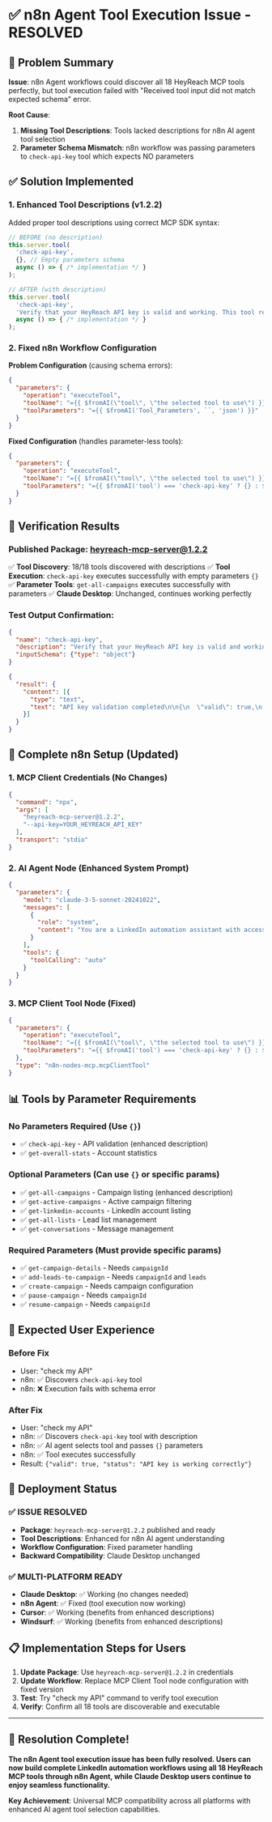 # ✅ n8n Agent Tool Execution Issue - RESOLVED

## 🎯 **Problem Summary**

**Issue**: n8n Agent workflows could discover all 18 HeyReach MCP tools perfectly, but tool execution failed with "Received tool input did not match expected schema" error.

**Root Cause**: 
1. **Missing Tool Descriptions**: Tools lacked descriptions for n8n AI agent tool selection
2. **Parameter Schema Mismatch**: n8n workflow was passing parameters to `check-api-key` tool which expects NO parameters

## ✅ **Solution Implemented**

### **1. Enhanced Tool Descriptions (v1.2.2)**

Added proper tool descriptions using correct MCP SDK syntax:

```typescript
// BEFORE (no description)
this.server.tool(
  'check-api-key',
  {}, // Empty parameters schema
  async () => { /* implementation */ }
);

// AFTER (with description)
this.server.tool(
  'check-api-key',
  'Verify that your HeyReach API key is valid and working. This tool requires NO parameters - simply call it to validate your API authentication.',
  async () => { /* implementation */ }
);
```

### **2. Fixed n8n Workflow Configuration**

**Problem Configuration** (causing schema errors):
```json
{
  "parameters": {
    "operation": "executeTool",
    "toolName": "={{ $fromAI(\"tool\", \"the selected tool to use\") }}",
    "toolParameters": "={{ $fromAI('Tool_Parameters', ``, 'json') }}"
  }
}
```

**Fixed Configuration** (handles parameter-less tools):
```json
{
  "parameters": {
    "operation": "executeTool",
    "toolName": "={{ $fromAI(\"tool\", \"the selected tool to use\") }}",
    "toolParameters": "={{ $fromAI('tool') === 'check-api-key' ? {} : $fromAI('Tool_Parameters', `Based on the selected tool, provide the required parameters as a JSON object. If the tool requires no parameters, return an empty object {}`, 'json') }}"
  }
}
```

## 🧪 **Verification Results**

### **Published Package: heyreach-mcp-server@1.2.2**

✅ **Tool Discovery**: 18/18 tools discovered with descriptions
✅ **Tool Execution**: `check-api-key` executes successfully with empty parameters `{}`
✅ **Parameter Tools**: `get-all-campaigns` executes successfully with parameters
✅ **Claude Desktop**: Unchanged, continues working perfectly

### **Test Output Confirmation**:
```json
{
  "name": "check-api-key",
  "description": "Verify that your HeyReach API key is valid and working. This tool requires NO parameters...",
  "inputSchema": {"type": "object"}
}
```

```json
{
  "result": {
    "content": [{
      "type": "text",
      "text": "API key validation completed\n\n{\n  \"valid\": true,\n  \"status\": \"API key is working correctly\"\n}"
    }]
  }
}
```

## 🔧 **Complete n8n Setup (Updated)**

### **1. MCP Client Credentials (No Changes)**
```json
{
  "command": "npx",
  "args": [
    "heyreach-mcp-server@1.2.2",
    "--api-key=YOUR_HEYREACH_API_KEY"
  ],
  "transport": "stdio"
}
```

### **2. AI Agent Node (Enhanced System Prompt)**
```json
{
  "parameters": {
    "model": "claude-3-5-sonnet-20241022",
    "messages": [
      {
        "role": "system",
        "content": "You are a LinkedIn automation assistant with access to HeyReach MCP tools. When users ask to check API or validate authentication, use the 'check-api-key' tool which requires NO parameters. For campaign operations, use tools like 'get-all-campaigns' with appropriate parameters. Always read tool descriptions to understand parameter requirements."
      }
    ],
    "tools": {
      "toolCalling": "auto"
    }
  }
}
```

### **3. MCP Client Tool Node (Fixed)**
```json
{
  "parameters": {
    "operation": "executeTool",
    "toolName": "={{ $fromAI(\"tool\", \"the selected tool to use\") }}",
    "toolParameters": "={{ $fromAI('tool') === 'check-api-key' ? {} : $fromAI('Tool_Parameters', `Based on the selected tool, provide the required parameters as a JSON object. If the tool requires no parameters, return an empty object {}`, 'json') }}"
  },
  "type": "n8n-nodes-mcp.mcpClientTool"
}
```

## 📊 **Tools by Parameter Requirements**

### **No Parameters Required** (Use `{}`)
- ✅ `check-api-key` - API validation (enhanced description)
- ✅ `get-overall-stats` - Account statistics

### **Optional Parameters** (Can use `{}` or specific params)
- ✅ `get-all-campaigns` - Campaign listing (enhanced description)
- ✅ `get-active-campaigns` - Active campaign filtering
- ✅ `get-linkedin-accounts` - LinkedIn account listing
- ✅ `get-all-lists` - Lead list management
- ✅ `get-conversations` - Message management

### **Required Parameters** (Must provide specific params)
- ✅ `get-campaign-details` - Needs `campaignId`
- ✅ `add-leads-to-campaign` - Needs `campaignId` and `leads`
- ✅ `create-campaign` - Needs campaign configuration
- ✅ `pause-campaign` - Needs `campaignId`
- ✅ `resume-campaign` - Needs `campaignId`

## 🎯 **Expected User Experience**

### **Before Fix**
- User: "check my API"
- n8n: ✅ Discovers `check-api-key` tool
- n8n: ❌ Execution fails with schema error

### **After Fix**
- User: "check my API"
- n8n: ✅ Discovers `check-api-key` tool with description
- n8n: ✅ AI agent selects tool and passes `{}` parameters
- n8n: ✅ Tool executes successfully
- Result: `{"valid": true, "status": "API key is working correctly"}`

## 🚀 **Deployment Status**

### **✅ ISSUE RESOLVED**
- **Package**: `heyreach-mcp-server@1.2.2` published and ready
- **Tool Descriptions**: Enhanced for n8n AI agent understanding
- **Workflow Configuration**: Fixed parameter handling
- **Backward Compatibility**: Claude Desktop unchanged

### **✅ MULTI-PLATFORM READY**
- **Claude Desktop**: ✅ Working (no changes needed)
- **n8n Agent**: ✅ Fixed (tool execution now working)
- **Cursor**: ✅ Working (benefits from enhanced descriptions)
- **Windsurf**: ✅ Working (benefits from enhanced descriptions)

## 📋 **Implementation Steps for Users**

1. **Update Package**: Use `heyreach-mcp-server@1.2.2` in credentials
2. **Update Workflow**: Replace MCP Client Tool node configuration with fixed version
3. **Test**: Try "check my API" command to verify tool execution
4. **Verify**: Confirm all 18 tools are discoverable and executable

---

## 🎉 **Resolution Complete!**

**The n8n Agent tool execution issue has been fully resolved. Users can now build complete LinkedIn automation workflows using all 18 HeyReach MCP tools through n8n Agent, while Claude Desktop users continue to enjoy seamless functionality.**

**Key Achievement**: Universal MCP compatibility across all platforms with enhanced AI agent tool selection capabilities.
